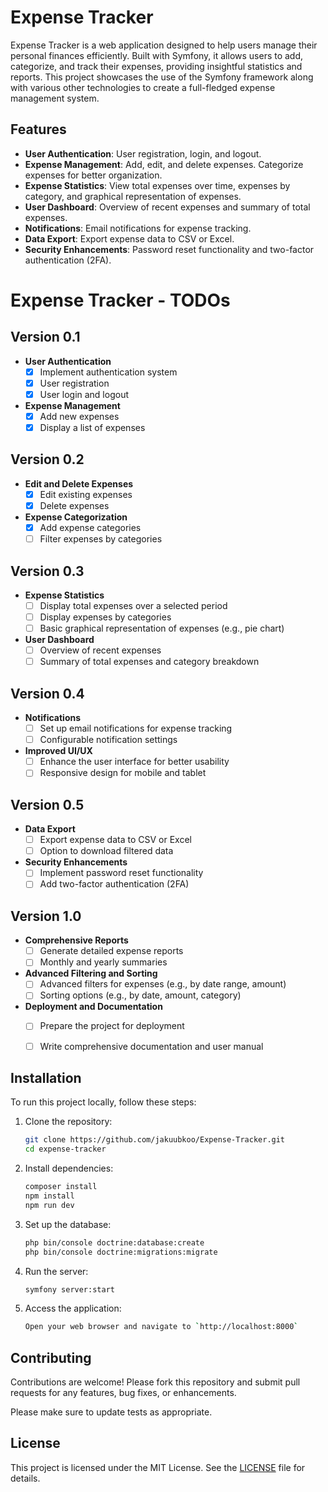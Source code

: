 # Expense Tracker

Expense Tracker is a web application designed to help users manage their personal finances efficiently. Built with Symfony, it allows users to add, categorize, and track their expenses, providing insightful statistics and reports. This project showcases the use of the Symfony framework along with various other technologies to create a full-fledged expense management system.

## Features

- **User Authentication**: User registration, login, and logout.
- **Expense Management**: Add, edit, and delete expenses. Categorize expenses for better organization.
- **Expense Statistics**: View total expenses over time, expenses by category, and graphical representation of expenses.
- **User Dashboard**: Overview of recent expenses and summary of total expenses.
- **Notifications**: Email notifications for expense tracking.
- **Data Export**: Export expense data to CSV or Excel.
- **Security Enhancements**: Password reset functionality and two-factor authentication (2FA).

# Expense Tracker - TODOs

## Version 0.1
- **User Authentication**
  - [x] Implement authentication system
  - [x] User registration
  - [x] User login and logout

- **Expense Management**
  - [x] Add new expenses
  - [x] Display a list of expenses

## Version 0.2
- **Edit and Delete Expenses**
  - [x] Edit existing expenses
  - [x] Delete expenses

- **Expense Categorization**
  - [x] Add expense categories
  - [ ] Filter expenses by categories

## Version 0.3
- **Expense Statistics**
  - [ ] Display total expenses over a selected period
  - [ ] Display expenses by categories
  - [ ] Basic graphical representation of expenses (e.g., pie chart)

- **User Dashboard**
  - [ ] Overview of recent expenses
  - [ ] Summary of total expenses and category breakdown

## Version 0.4
- **Notifications**
  - [ ] Set up email notifications for expense tracking
  - [ ] Configurable notification settings

- **Improved UI/UX**
  - [ ] Enhance the user interface for better usability
  - [ ] Responsive design for mobile and tablet

## Version 0.5
- **Data Export**
  - [ ] Export expense data to CSV or Excel
  - [ ] Option to download filtered data

- **Security Enhancements**
  - [ ] Implement password reset functionality
  - [ ] Add two-factor authentication (2FA)

## Version 1.0
- **Comprehensive Reports**
  - [ ] Generate detailed expense reports
  - [ ] Monthly and yearly summaries

- **Advanced Filtering and Sorting**
  - [ ] Advanced filters for expenses (e.g., by date range, amount)
  - [ ] Sorting options (e.g., by date, amount, category)

- **Deployment and Documentation**
  - [ ] Prepare the project for deployment
  - [ ] Write comprehensive documentation and user manual


## Installation

To run this project locally, follow these steps:

1. Clone the repository:
   ```sh
   git clone https://github.com/jakuubkoo/Expense-Tracker.git
   cd expense-tracker
   ```
2. Install dependencies:
   ```sh
   composer install
   npm install
   npm run dev
   ```
3. Set up the database:
   ```sh
   php bin/console doctrine:database:create
   php bin/console doctrine:migrations:migrate
   ```
4. Run the server:
   ```sh
   symfony server:start
   ```
5. Access the application:
   ```sh
   Open your web browser and navigate to `http://localhost:8000`
   ```

## Contributing

Contributions are welcome! Please fork this repository and submit pull requests for any features, bug fixes, or enhancements.

Please make sure to update tests as appropriate.

## License

This project is licensed under the MIT License. See the [LICENSE](https://choosealicense.com/licenses/mit/) file for details.
